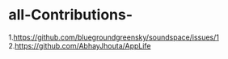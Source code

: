 # all-Contributions-
1.https://github.com/bluegroundgreensky/soundspace/issues/1
2.https://github.com/AbhayJhouta/AppLife
